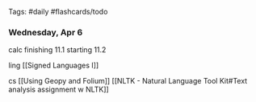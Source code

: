 Tags: #daily #flashcards/todo

### Wednesday, Apr 6

calc
finishing 11.1 
starting 11.2

ling
[[Signed Languages I]]

cs
[[Using Geopy and Folium]]
[[NLTK - Natural Language Tool Kit#Text analysis assignment w NLTK]]











